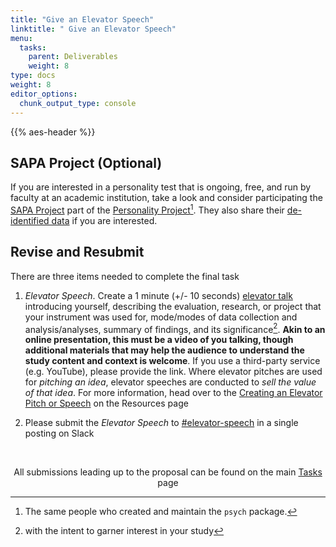 ```yaml
---
title: "Give an Elevator Speech"
linktitle: " Give an Elevator Speech"
menu:
  tasks:
    parent: Deliverables
    weight: 8
type: docs
weight: 8
editor_options: 
  chunk_output_type: console
---
```


{{% aes-header %}}

<style>
.article-style img, 
.article-style video {
  margin-left: 0;
  margin-right: auto;
  margin-top: 0rem;
  margin-bottom: 1rem;
  vertical-align: text-top;
  padding: 0;
  bottom: 0px;
  display: inline;
}
</style>

## SAPA Project (Optional)

If you are interested in a personality test that is ongoing, free, and run by faculty at an academic institution, take a look and consider participating the <a href="https://www.sapa-project.org/" target="_blank">SAPA Project</a> part of the <a href="https://personality-project.org/" target="_blank">Personality Project</a>[^1]. They also share their <a href="https://dataverse.harvard.edu/dataverse/SAPA-Project" target="_blank">de-identified data</a> if you are interested.

## Revise and Resubmit

There are three items needed to complete the final task

1.  *Elevator Speech*. Create a 1 minute (+/- 10 seconds) <a href="https://uclalibrary.github.io/research-tips/deconstructing-the-elevator-speech/" target="_blank">elevator talk</a> introducing yourself, describing the evaluation, research, or project that your instrument was used for, mode/modes of data collection and analysis/analyses, summary of findings, and its significance[^2]. **Akin to an online presentation, this must be a video of you talking, though additional materials that may help the audience to understand the study content and context is welcome**. If you use a third-party service (e.g. YouTube), please provide the link. Where elevator pitches are used for *pitching an idea*, elevator speeches are conducted to *sell the value of that idea*. For more information, head over to the [Creating an Elevator Pitch or Speech](/resources/elevatortalk/) on the Resources page

2.  Please submit the *Elevator Speech* to <a href="%22https://edp619fall2022.slack.com/archives/C04DCC04316%22" target="_blank">#elevator-speech</a> in a single posting on Slack

<br />

<center>
<p id="rounded_corners">
All submissions leading up to the proposal can be found on the main <a href="/tasks/#proposal">Tasks</a> page
<p>
</center>

[^1]: The same people who created and maintain the `psych` package.

[^2]: with the intent to garner interest in your study
